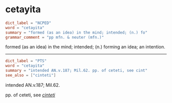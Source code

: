 # cetayita

``` toml
dict_label = "NCPED"
word = "cetayita"
summary = "formed (as an idea) in the mind; intended; (n.) fo"
grammar_comment = "pp mfn. & neuter (mfn.)"
```

formed (as an idea) in the mind; intended; (n.) forming an idea; an intention.

--------------------

``` toml
dict_label = "PTS"
word = "cetayita"
summary = "intended AN.v.187; Mil.62. pp. of ceteti, see cint"
see_also = ["cinteti"]
```

intended AN.v.187; Mil.62.

pp. of ceteti, see *[cinteti](cinteti.md)*

